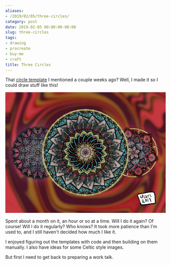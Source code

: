 ```yaml
---
aliases:
- /2019/02/05/three-circles/
category: post
date: 2019-02-05 00:00:00-08:00
slug: three-circles
tags:
- drawing
- procreate
- buy-me
- craft
title: Three Circles
---
```


That [circle template](../01/circular-grids-with-python-and-pillow.md) I mentioned a couple weeks ago? Well, I made it so I could draw stuff like this!

<!--more-->

![attachments/img/2019/cover-2019-02-05.jpg](../../../attachments/img/2019/cover-2019-02-05.jpg)

Spent about a month on it, an hour or so at a time. Will I do it again? Of course! Will I do it regularly? Who knows? It took more patience than I'm used to, and I still haven't decided how much I like it.

I enjoyed figuring out the templates with code and then building on them manually. I also have ideas for some Celtic style images.

But first I need to get back to preparing a work talk.
